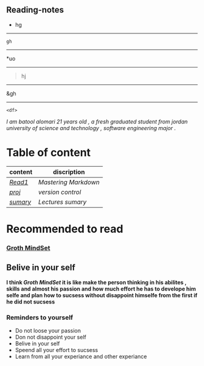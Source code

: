 

## Reading-notes
* hg
______
`gh`
_____
*uo
___
>hj
____
&gh
___ 

`<df>`

*I am batool alomari 21 years old , a fresh graduated student from jordan university of science and technology , software engineering major .*

# Table of content

content      | discription
------------ | ------------
*[Read1](https://batoolalomari.github.io/ReadMe/Read1)* | *Mastering Markdown*
*[proj](https://batoolalomari.github.io/ReadMe/proj)* | *version control*
*[sumary](https://batoolalomari.github.io/ReadMe/sumary)* | *Lectures sumary*

# Recommended to read

### [Groth MindSet](https://www.atlassian.com/blog/inside-atlassian/growth-mindset)  
## Belive in your self
**I think _Groth MindSet_ it is like make the person thinking in his abilites , skills and almost his passion and how much effort he has to develope him selfe and plan how to sucsess without disappoint himselfe from the first if he did not sucsess**

### Reminders to yourself

* Do not loose your passion 
* Don not disappoint your self
* Belive in your self
* Speend all your effort to sucsess
* Learn from all your experiance and other experiance




